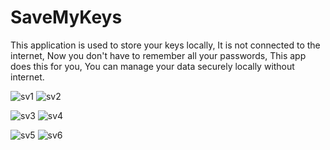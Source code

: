 # SaveMyKeys
This application is used to store your keys locally, It is not connected to the internet, Now you don't have to remember all your passwords, This app does this for you, You can manage your data securely locally without internet.

![sv1](https://user-images.githubusercontent.com/13122080/79685444-7fbb4880-8256-11ea-8ed0-6e65afd4242b.png)     ![sv2](https://user-images.githubusercontent.com/13122080/79685445-834ecf80-8256-11ea-914d-2cdb3a62e3ff.png)


![sv3](https://user-images.githubusercontent.com/13122080/79685446-83e76600-8256-11ea-91db-c2b431d24764.png)    ![sv4](https://user-images.githubusercontent.com/13122080/79685447-847ffc80-8256-11ea-933c-2aab2bd35280.png)


![sv5](https://user-images.githubusercontent.com/13122080/79685448-847ffc80-8256-11ea-8922-945858161572.png)    ![sv6](https://user-images.githubusercontent.com/13122080/79685449-85b12980-8256-11ea-8caf-50d0b0f60ada.png)
